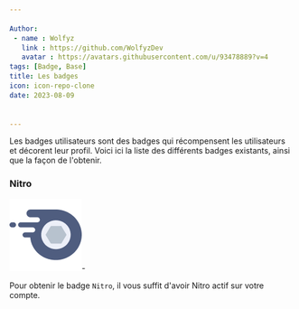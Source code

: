 ```yaml
---

Author: 
 - name : Wolfyz
   link : https://github.com/WolfyzDev
   avatar : https://avatars.githubusercontent.com/u/93478889?v=4
tags: [Badge, Base]
title: Les badges
icon: icon-repo-clone
date: 2023-08-09


---
```


Les badges utilisateurs sont des badges qui récompensent les utilisateurs et décorent leur profil. 
Voici ici la liste des différents badges existants, ainsi que la façon de l'obtenir. 

###  Nitro 

![](/Assets/badges/nitro.png)-

Pour obtenir le badge `Nitro`, il vous suffit d'avoir Nitro actif sur votre compte. 

